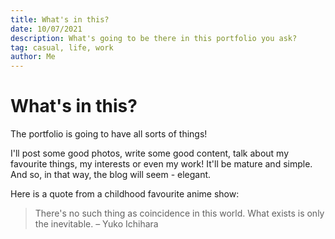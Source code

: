 ```yaml
---
title: What's in this?
date: 10/07/2021
description: What's going to be there in this portfolio you ask?
tag: casual, life, work
author: Me
---
```


# What's in this?

The portfolio is going to have all sorts of things!

I'll post some good photos, write some good content, talk about my favourite things, my interests or even my work! It'll be mature and simple. And so, in that way, the blog will seem - elegant.

Here is a quote from a childhood favourite anime show:
> There's no such thing as coincidence in this world. What exists is only the inevitable. – Yuko Ichihara








